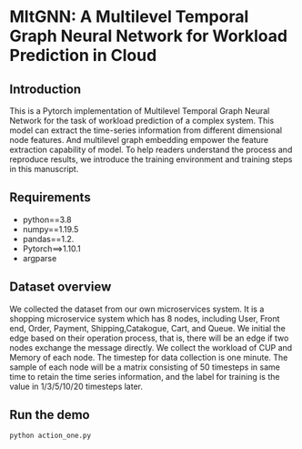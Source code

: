 # MltGNN: A Multilevel Temporal Graph Neural Network for Workload Prediction in Cloud

## Introduction 
This is a Pytorch implementation of Multilevel Temporal Graph Neural Network for the task of workload prediction of a complex system. This model can extract the time-series information from different dimensional node features. And multilevel graph embedding empower the feature extraction capability of model. To help readers understand the process and reproduce results, we introduce the training environment and training steps in this manuscript.

## Requirements
* python==3.8
* numpy==1.19.5
* pandas==1.2.
* Pytorch==>1.10.1
* argparse

## Dataset overview
We collected the dataset from our own microservices system. It is a shopping microservice system which has 8 nodes, including User, Front end, Order, Payment, Shipping,Catakogue, Cart, and Queue. We initial the edge based on their operation process, that is, there will be an edge if two nodes exchange the message directly. We collect the workload of CUP and Memory of each node. The timestep for data collection is one minute. The sample of each node will be a matrix consisting of 50 timesteps in same time to retain the time series information, and the label for training is the value in 1/3/5/10/20 timesteps later.

## Run the demo

```bash
python action_one.py
```
